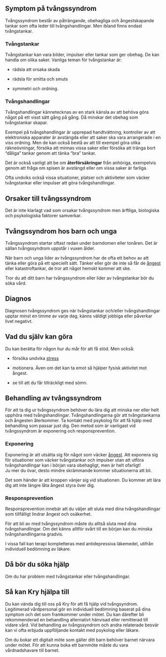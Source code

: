 Symptom på tvångssyndrom
------------------------

Tvångssyndrom består av påträngande, obehagliga och ångestskapande tankar som ofta leder till tvångshandlingar. Men ibland finns endast tvångstankar.

### Tvångstankar

Tvångstankar kan vara bilder, impulser eller tankar som ger obehag. De kan handla om olika saker. Vanliga teman för tvångstankar är:

*   rädsla att orsaka skada
    
*   rädsla för smitta och smuts
    
*   symmetri och ordning.
    

### Tvångshandlingar

Tvångshandlingar kännetecknas av en stark känsla av att behöva göra något på ett visst sätt gång på gång. Då minskar det obehag som tvångstankar skapar.

Exempel på tvångshandlingar är upprepad handtvättning, kontroller av att elektroniska apparater är avstängda eller att saker ska vara arrangerade i en viss ordning. Men de kan också bestå av att till exempel göra olika räkneövningar, försöka att minnas vissa saker eller försöka att tränga bort “dåliga” tankar genom att tänka “bra” tankar.

Det är också vanligt att be om **återförsäkringar** från anhöriga, exempelvis genom att fråga om spisen är avstängd eller om vissa saker är farliga.

Ofta undviks också vissa situationer, platser och aktiviteter som väcker tvångstankar eller impulser att göra tvångshandlingar.

Orsaker till tvångssyndrom
--------------------------

Det är inte klarlagt vad som orsakar tvångssyndrom men ärftliga, biologiska och psykologiska faktorer samverkar.

Tvångssyndrom hos barn och unga
-------------------------------

Tvångssyndrom startar oftast redan under barndomen eller tonåren. Det är sällan tvångssyndrom uppstår i vuxen ålder.

När barn och unga lider av tvångssyndrom har de ofta ett behov av att tänka eller göra på ett speciellt sätt. Tänker eller gör de inte så får de [ångest](https://www.kry.se/fakta/psykiatri-och-psykologi/angest-och-oro/ "angest") eller katastroftankar, de tror att något hemskt kommer att ske.

Tror du att ditt barn har tvångssyndrom eller lider av tvångstankar bör du söka vård.

Diagnos
-------

Diagnosen tvångssyndrom ges när tvångstankar och/eller tvångshandlingar upptar minst en timme av varje dag, känns väldigt jobbiga eller påverkar livet negativt.

Vad du själv kan göra
---------------------

Du kan berätta för någon hur du mår för att få stöd. Men också:

*   försöka undvika [stress](https://www.kry.se/fakta/psykiatri-och-psykologi/stress/ "stress")
    
*   motionera. Även om det kan ta emot så hjälper fysisk aktivitet mot ångest.
    
*   se till att du får tillräckligt med sömn.
    

Behandling av tvångssyndrom
---------------------------

För att ta dig ur tvångssyndrom behöver du lära dig att minska ner eller helt upphöra med tvångshandlingar. Tvångshandlingarna gör att tvångstankarna och ångesten återkommer. Ta kontakt med psykolog för att få hjälp med behandling som passar just dig. Den metod som är vanligast vid tvångssyndrom är exponering och responsprevention.

### Exponering

Exponering är att utsätta sig för något som väcker [ångest](https://www.kry.se/fakta/angest-och-oro/ "angest"). Att exponera sig för situationer som väcker tvångstankar och impulser utan att utföra tvångshandlingar kan i början vara obehagligt, men är helt ofarligt!  
Ju mer du övar, desto mindre skrämmande kommer situationerna att bli.

Det som händer är att kroppen vänjer sig vid situationen. Du kommer att lära dig att inte längre låta ångest styra över dig.

### Responsprevention

Responsprevention innebär att du väljer att sluta med dina tvångshandlingar som tillfälligt lindrar ångest och osäkerhet.

För att bli av med tvångssyndrom måste du alltså sluta med dina tvångshandlingar. Om det känns alltför svårt till en början kan du minska tvångshandlingarna gradvis.

I vissa fall kan terapi kompletteras med antidepressiva läkemedel, utifrån individuell bedömning av läkare.

Då bör du söka hjälp
--------------------

Om du har problem med tvångstankar eller tvångshandlingar.

Så kan Kry hjälpa till
----------------------

Du kan vända dig till oss på Kry för att få hjälp vid tvångsyndrom. Legitimerad vårdpersonal gör en individuell bedömning baserat på dina symptom och det som framkommer under mötet. Du kan därefter bli rekommenderad en behandling alternativt hänvisad eller remitterad till vidare vård. Vid behandling av tvångssyndrom och andra relaterade besvär kan vi ofta erbjuda uppföljande kontakt med psykolog eller läkare.

Om du bokar ett digitalt möte som gäller ditt barn behöver barnet närvara under mötet. För att kunna boka ett barnmöte måste du vara vårdnadshavare till barnet.